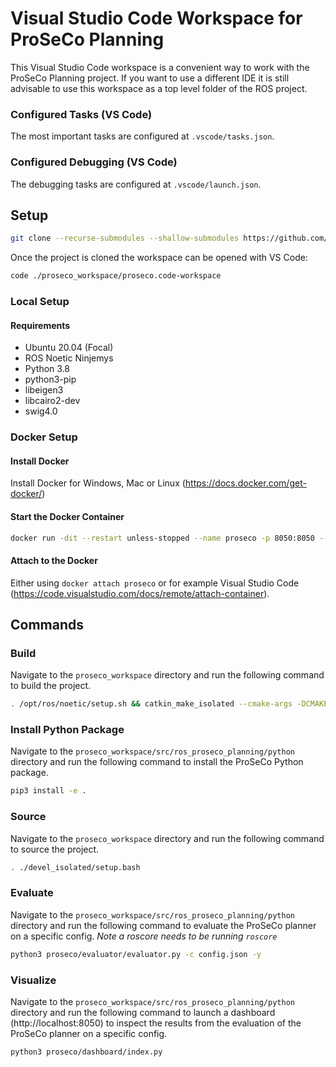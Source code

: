 # Visual Studio Code Workspace for ProSeCo Planning

This Visual Studio Code workspace is a convenient way to work with the ProSeCo Planning project. If you want to use a different IDE it is still advisable to use this workspace as a top level folder of the ROS project.

### Configured Tasks (VS Code)

The most important tasks are configured at `.vscode/tasks.json`.

### Configured Debugging (VS Code)

The debugging tasks are configured at `.vscode/launch.json`.

## Setup

```bash
git clone --recurse-submodules --shallow-submodules https://github.com/ProSeCo-Planning/proseco_workspace.git
```

Once the project is cloned the workspace can be opened with VS Code:

```bash
code ./proseco_workspace/proseco.code-workspace
```

### Local Setup

#### Requirements

- Ubuntu 20.04 (Focal)
- ROS Noetic Ninjemys
- Python 3.8
- python3-pip
- libeigen3
- libcairo2-dev
- swig4.0

### Docker Setup

#### Install Docker

Install Docker for Windows, Mac or Linux (https://docs.docker.com/get-docker/)

#### Start the Docker Container

```bash
docker run -dit --restart unless-stopped --name proseco -p 8050:8050 --mount type=bind,source="$(pwd)"/proseco_workspace,target=/proseco_workspace karlkurzer/proseco:devel
```

#### Attach to the Docker

Either using `docker attach proseco` or for example Visual Studio Code (https://code.visualstudio.com/docs/remote/attach-container).

## Commands

### Build

Navigate to the `proseco_workspace` directory and run the following command to build the project.

```bash
. /opt/ros/noetic/setup.sh && catkin_make_isolated --cmake-args -DCMAKE_BUILD_TYPE=RELEASE -DPROSECO_RUN_TEST=ON -DPYTHON_EXECUTABLE:FILEPATH=/usr/bin/python3
```

### Install Python Package

Navigate to the `proseco_workspace/src/ros_proseco_planning/python` directory and run the following command to install the ProSeCo Python package.

```bash
pip3 install -e .
```

### Source

Navigate to the `proseco_workspace` directory and run the following command to source the project.

```bash
. ./devel_isolated/setup.bash
```

### Evaluate

Navigate to the `proseco_workspace/src/ros_proseco_planning/python` directory and run the following command to evaluate the ProSeCo planner on a specific config. _Note a roscore needs to be running `roscore`_

```bash
python3 proseco/evaluator/evaluator.py -c config.json -y
```

### Visualize

Navigate to the `proseco_workspace/src/ros_proseco_planning/python` directory and run the following command to launch a dashboard (http://localhost:8050) to inspect the results from the evaluation of the ProSeCo planner on a specific config.

```bash
python3 proseco/dashboard/index.py
```
